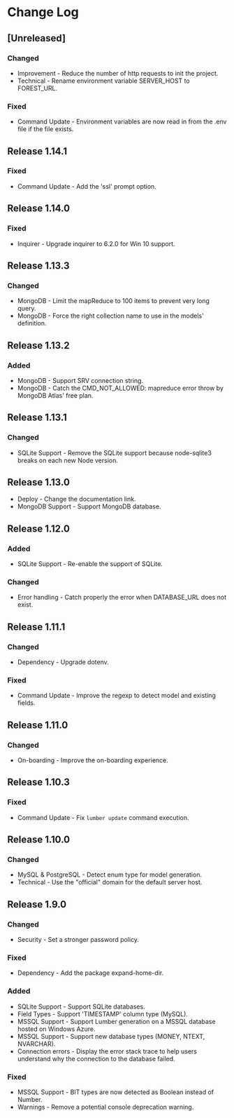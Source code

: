 # Change Log

## [Unreleased]
### Changed
- Improvement - Reduce the number of http requests to init the project.
- Technical - Rename environment variable SERVER_HOST to FOREST_URL.

### Fixed
- Command Update - Environment variables are now read in from the .env file if the file exists.

## Release 1.14.1
### Fixed
- Command Update - Add the 'ssl' prompt option.

## Release 1.14.0
### Fixed
- Inquirer - Upgrade inquirer to 6.2.0 for Win 10 support.

## Release 1.13.3
### Changed
- MongoDB - Limit the mapReduce to 100 items to prevent very long query.
- MongoDB - Force the right collection name to use in the models' definition.

## Release 1.13.2
### Added
- MongoDB - Support SRV connection string.
- MongoDB - Catch the CMD_NOT_ALLOWED: mapreduce error throw by MongoDB Atlas' free plan.

## Release 1.13.1
### Changed
- SQLite Support - Remove the SQLite support because node-sqlite3 breaks on each new Node version.

## Release 1.13.0
- Deploy - Change the documentation link.
- MongoDB Support - Support MongoDB database.

## Release 1.12.0
### Added
- SQLite Support - Re-enable the support of SQLite.

### Changed
- Error handling - Catch properly the error when DATABASE_URL does not exist.

## Release 1.11.1
### Changed
- Dependency - Upgrade dotenv.

### Fixed
- Command Update - Improve the regexp to detect model and existing fields.

## Release 1.11.0
### Changed
- On-boarding - Improve the on-boarding experience.

## Release 1.10.3
### Fixed
- Command Update - Fix `lumber update` command execution.

## Release 1.10.0
### Changed
- MySQL & PostgreSQL - Detect enum type for model generation.
- Technical - Use the "official" domain for the default server host.

## Release 1.9.0
### Changed
- Security - Set a stronger password policy.

### Fixed
- Dependency - Add the package expand-home-dir.

### Added
- SQLite Support - Support SQLite databases.
- Field Types - Support 'TIMESTAMP' column type (MySQL).
- MSSQL Support - Support Lumber generation on a MSSQL database hosted on Windows Azure.
- MSSQL Support - Support new database types (MONEY, NTEXT, NVARCHAR).
- Connection errors - Display the error stack trace to help users understand why the connection to the database failed.

### Fixed
- MSSQL Support - BIT types are now detected as Boolean instead of Number.
- Warnings - Remove a potential console deprecation warning.
